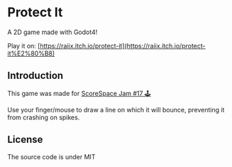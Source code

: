 # Protect It

A 2D game made with Godot4!

Play it on: [https://raiix.itch.io/protect-it](https://raiix.itch.io/protect-it%E2%80%B8)

## Introduction

This game was made for [ScoreSpace Jam #17 🕹️](https://itch.io/jam/scorejam17/rate/1378345)

Use your finger/mouse to draw a line on which it will bounce, preventing it from crashing on spikes.

## License

The source code is under MIT
